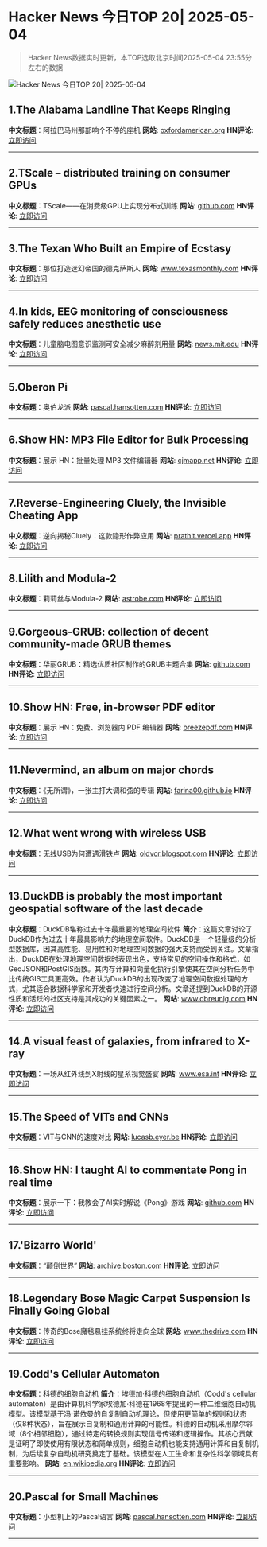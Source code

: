 # Hacker News 今日TOP 20| 2025-05-04

> Hacker News数据实时更新，本TOP选取北京时间2025-05-04 23:55分左右的数据

![Hacker News 今日TOP 20| 2025-05-04](https://img.chuhaix.com/2024/0910_imageFile-1665440404179-628424718_1725901191.png)

## 1.The Alabama Landline That Keeps Ringing
**中文标题**：阿拉巴马州那部响个不停的座机
**网站**:  <a href='https://oxfordamerican.org/oa-now/the-alabama-landline-that-keeps-ringing' target='_blank' rel='nofollow'>oxfordamerican.org</a>
**HN评论**:  <a href='https://news.ycombinator.com/item?id=43886243&utm_source=www.chuhaix.com' target='_blank' rel='nofollow'>立即访问</a>

---

## 2.TScale – distributed training on consumer GPUs
**中文标题**：TScale——在消费级GPU上实现分布式训练
**网站**:  <a href='https://github.com/Foreseerr/TScale' target='_blank' rel='nofollow'>github.com</a>
**HN评论**:  <a href='https://news.ycombinator.com/item?id=43886601&utm_source=www.chuhaix.com' target='_blank' rel='nofollow'>立即访问</a>

---

## 3.The Texan Who Built an Empire of Ecstasy
**中文标题**：那位打造迷幻帝国的德克萨斯人
**网站**:  <a href='https://www.texasmonthly.com/news-politics/ecstasy-starck-club-drugs-eighties-dallas/' target='_blank' rel='nofollow'>www.texasmonthly.com</a>
**HN评论**:  <a href='https://news.ycombinator.com/item?id=43886552&utm_source=www.chuhaix.com' target='_blank' rel='nofollow'>立即访问</a>

---

## 4.In kids, EEG monitoring of consciousness safely reduces anesthetic use
**中文标题**：儿童脑电图意识监测可安全减少麻醉剂用量
**网站**:  <a href='https://news.mit.edu/2025/kids-eeg-monitoring-consciousness-safely-reduces-anesthetic-use-0429' target='_blank' rel='nofollow'>news.mit.edu</a>
**HN评论**:  <a href='https://news.ycombinator.com/item?id=43845174&utm_source=www.chuhaix.com' target='_blank' rel='nofollow'>立即访问</a>

---

## 5.Oberon Pi
**中文标题**：奥伯龙派
**网站**:  <a href='http://pascal.hansotten.com/niklaus-wirth/project-oberon/oberon-pi/' target='_blank' rel='nofollow'>pascal.hansotten.com</a>
**HN评论**:  <a href='https://news.ycombinator.com/item?id=43885478&utm_source=www.chuhaix.com' target='_blank' rel='nofollow'>立即访问</a>

---

## 6.Show HN: MP3 File Editor for Bulk Processing
**中文标题**：展示 HN：批量处理 MP3 文件编辑器
**网站**:  <a href='https://cjmapp.net/' target='_blank' rel='nofollow'>cjmapp.net</a>
**HN评论**:  <a href='https://news.ycombinator.com/item?id=43883180&utm_source=www.chuhaix.com' target='_blank' rel='nofollow'>立即访问</a>

---

## 7.Reverse-Engineering Cluely, the Invisible Cheating App
**中文标题**：逆向揭秘Cluely：这款隐形作弊应用
**网站**:  <a href='https://prathit.vercel.app/blog/reverse-engineering-cluely' target='_blank' rel='nofollow'>prathit.vercel.app</a>
**HN评论**:  <a href='https://news.ycombinator.com/item?id=43887329&utm_source=www.chuhaix.com' target='_blank' rel='nofollow'>立即访问</a>

---

## 8.Lilith and Modula-2
**中文标题**：莉莉丝与Modula-2
**网站**:  <a href='https://astrobe.com/Modula2/' target='_blank' rel='nofollow'>astrobe.com</a>
**HN评论**:  <a href='https://news.ycombinator.com/item?id=43886271&utm_source=www.chuhaix.com' target='_blank' rel='nofollow'>立即访问</a>

---

## 9.Gorgeous-GRUB: collection of decent community-made GRUB themes
**中文标题**：华丽GRUB：精选优质社区制作的GRUB主题合集
**网站**:  <a href='https://github.com/Jacksaur/Gorgeous-GRUB' target='_blank' rel='nofollow'>github.com</a>
**HN评论**:  <a href='https://news.ycombinator.com/item?id=43883040&utm_source=www.chuhaix.com' target='_blank' rel='nofollow'>立即访问</a>

---

## 10.Show HN: Free, in-browser PDF editor
**中文标题**：展示 HN：免费、浏览器内 PDF 编辑器
**网站**:  <a href='https://breezepdf.com' target='_blank' rel='nofollow'>breezepdf.com</a>
**HN评论**:  <a href='https://news.ycombinator.com/item?id=43880962&utm_source=www.chuhaix.com' target='_blank' rel='nofollow'>立即访问</a>

---

## 11.Nevermind, an album on major chords
**中文标题**：《无所谓》，一张主打大调和弦的专辑
**网站**:  <a href='https://farina00.github.io/essays/nevermind/' target='_blank' rel='nofollow'>farina00.github.io</a>
**HN评论**:  <a href='https://news.ycombinator.com/item?id=43886368&utm_source=www.chuhaix.com' target='_blank' rel='nofollow'>立即访问</a>

---

## 12.What went wrong with wireless USB
**中文标题**：无线USB为何遭遇滑铁卢
**网站**:  <a href='http://oldvcr.blogspot.com/2025/05/what-went-wrong-with-wireless-usb.html' target='_blank' rel='nofollow'>oldvcr.blogspot.com</a>
**HN评论**:  <a href='https://news.ycombinator.com/item?id=43883902&utm_source=www.chuhaix.com' target='_blank' rel='nofollow'>立即访问</a>

---

## 13.DuckDB is probably the most important geospatial software of the last decade
**中文标题**：DuckDB堪称过去十年最重要的地理空间软件
**简介**：这篇文章讨论了DuckDB作为过去十年最具影响力的地理空间软件。DuckDB是一个轻量级的分析型数据库，因其高性能、易用性和对地理空间数据的强大支持而受到关注。文章指出，DuckDB在处理地理空间数据时表现出色，支持常见的空间操作和格式，如GeoJSON和PostGIS函数。其内存计算和向量化执行引擎使其在空间分析任务中比传统GIS工具更高效。作者认为DuckDB的出现改变了地理空间数据处理的方式，尤其适合数据科学家和开发者快速进行空间分析。文章还提到DuckDB的开源性质和活跃的社区支持是其成功的关键因素之一。
**网站**:  <a href='https://www.dbreunig.com/2025/05/03/duckdb-is-the-most-impactful-geospatial-software-in-a-decade.html' target='_blank' rel='nofollow'>www.dbreunig.com</a>
**HN评论**:  <a href='https://news.ycombinator.com/item?id=43881468&utm_source=www.chuhaix.com' target='_blank' rel='nofollow'>立即访问</a>

---

## 14.A visual feast of galaxies, from infrared to X-ray
**中文标题**：一场从红外线到X射线的星系视觉盛宴
**网站**:  <a href='https://www.esa.int/ESA_Multimedia/Images/2025/04/A_visual_feast_of_galaxies_from_infrared_to_X-ray' target='_blank' rel='nofollow'>www.esa.int</a>
**HN评论**:  <a href='https://news.ycombinator.com/item?id=43872799&utm_source=www.chuhaix.com' target='_blank' rel='nofollow'>立即访问</a>

---

## 15.The Speed of VITs and CNNs
**中文标题**：VIT与CNN的速度对比
**网站**:  <a href='https://lucasb.eyer.be/articles/vit_cnn_speed.html' target='_blank' rel='nofollow'>lucasb.eyer.be</a>
**HN评论**:  <a href='https://news.ycombinator.com/item?id=43866329&utm_source=www.chuhaix.com' target='_blank' rel='nofollow'>立即访问</a>

---

## 16.Show HN: I taught AI to commentate Pong in real time
**中文标题**：展示一下：我教会了AI实时解说《Pong》游戏
**网站**:  <a href='https://github.com/pncnmnp/xpong' target='_blank' rel='nofollow'>github.com</a>
**HN评论**:  <a href='https://news.ycombinator.com/item?id=43872159&utm_source=www.chuhaix.com' target='_blank' rel='nofollow'>立即访问</a>

---

## 17.'Bizarro World'
**中文标题**：“颠倒世界”
**网站**:  <a href='https://archive.boston.com/news/globe/magazine/articles/2007/08/19/bizarro_world/' target='_blank' rel='nofollow'>archive.boston.com</a>
**HN评论**:  <a href='https://news.ycombinator.com/item?id=43886399&utm_source=www.chuhaix.com' target='_blank' rel='nofollow'>立即访问</a>

---

## 18.Legendary Bose Magic Carpet Suspension Is Finally Going Global
**中文标题**：传奇的Bose魔毯悬挂系统终将走向全球
**网站**:  <a href='https://www.thedrive.com/news/legendary-bose-magic-carpet-suspension-is-finally-going-global' target='_blank' rel='nofollow'>www.thedrive.com</a>
**HN评论**:  <a href='https://news.ycombinator.com/item?id=43843241&utm_source=www.chuhaix.com' target='_blank' rel='nofollow'>立即访问</a>

---

## 19.Codd's Cellular Automaton
**中文标题**：科德的细胞自动机
**简介**：埃德加·科德的细胞自动机（Codd's cellular automaton）是由计算机科学家埃德加·科德在1968年提出的一种二维细胞自动机模型。该模型基于冯·诺依曼的自复制自动机理论，但使用更简单的规则和状态（仅8种状态），旨在展示自复制和通用计算的可能性。科德的自动机采用摩尔邻域（8个相邻细胞），通过特定的转换规则实现信号传递和逻辑操作。其核心贡献是证明了即使使用有限状态和简单规则，细胞自动机也能支持通用计算和自复制机制，为后续复杂自动机研究奠定了基础。该模型在人工生命和复杂性科学领域具有重要影响。
**网站**:  <a href='https://en.wikipedia.org/wiki/Codd%27s_cellular_automaton' target='_blank' rel='nofollow'>en.wikipedia.org</a>
**HN评论**:  <a href='https://news.ycombinator.com/item?id=43853499&utm_source=www.chuhaix.com' target='_blank' rel='nofollow'>立即访问</a>

---

## 20.Pascal for Small Machines
**中文标题**：小型机上的Pascal语言
**网站**:  <a href='http://pascal.hansotten.com/' target='_blank' rel='nofollow'>pascal.hansotten.com</a>
**HN评论**:  <a href='https://news.ycombinator.com/item?id=43883747&utm_source=www.chuhaix.com' target='_blank' rel='nofollow'>立即访问</a>

---

